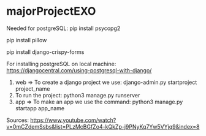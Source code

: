 # majorProjectEXO

Needed for postgreSQL:
pip install psycopg2

pip install pillow

pip install django-crispy-forms

For installing postgreSQL on local machine: https://djangocentral.com/using-postgresql-with-django/


1.	web => To create a django project we use: django-admin.py startproject project_name
2.	To run the project: python3 manage.py runserver
3.	app => To make an app we use the command: python3 manage.py startapp app_name

Sources:
https://www.youtube.com/watch?v=0mCZdemSsbs&list=PLzMcBGfZo4-kQkZp-j9PNyKq7Yw5VYjq9&index=8


